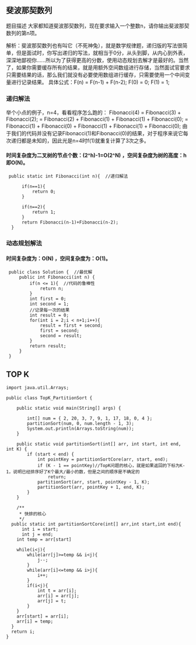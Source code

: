 

## 斐波那契数列

题目描述
大家都知道斐波那契数列，现在要求输入一个整数n，请你输出斐波那契数列的第n项。

解析：斐波那契数列也有叫它（不死神兔），就是数学规律题，递归版的写法很简单，但是面试时，你写出递归的写法，就相当于0分，从头到脚，从内心到外表，深深地鄙视你......所以为了获得更高的分数，使用动态规划去解才是最好的。当然了，如果你需要缓存所有的结果，就是用额外空间数组进行存储，当然面试官要求只需要结果的话，那么我们就没有必要使用数组进行缓存，只需要使用一个中间变量进行记录结果。
具体公式：F(n) = F(n-1) + F(n-2); F(0) = 0; F(1) = 1; 

### 递归解法

举个小点的例子，n=4，看看程序怎么跑的：
Fibonacci(4) = Fibonacci(3) + Fibonacci(2);
                    = Fibonacci(2) + Fibonacci(1) + Fibonacci(1) + Fibonacci(0);
                    = Fibonacci(1) + Fibonacci(0) + Fibonacci(1) + Fibonacci(1) + Fibonacci(0);
由于我们的代码并没有记录Fibonacci(1)和Fibonacci(0)的结果，对于程序来说它每次递归都是未知的，因此光是n=4时f(1)就重复计算了3次之多。
#### 时间复杂度为二叉树的节点个数：(2^h)-1=O(2^N) ，空间复杂度为树的高度：h即O(N)。
```
 public static int Fibonacci(int n){  //递归解法
   
      if(n==1){  
          return 0;  
      }  
   
      if(n==2){  
          return 1;  
      }  
      return Fibonacci(n-1)+Fibonacci(n-2);  
  } 
```

### 动态规划解法
#### 时间复杂度为：O(N) ，空间复杂度为：O(1)。
```
 public class Solution {  //最优解
     public int Fibonacci(int n) {  
         if(n <= 1){  //代码的鲁棒性
             return n;  
         }  
         int first = 0;  
         int second = 1;
         //记录每一次的结果  
         int result = 0;  
         for(int i = 2;i < n+1;i++){  
             result = first + second;    
             first = second;    
             second = result;    
         }  
         return result;  
     }  
 }  
```

## TOP K

```
import java.util.Arrays;

public class TopK_PartitionSort {

    public static void main(String[] args) {

        int[] num = { 2, 20, 3, 7, 9, 1, 17, 18, 0, 4 };
        partitionSort(num, 0, num.length - 1, 3);
        System.out.println(Arrays.toString(num));
    }

    public static void partitionSort(int[] arr, int start, int end, int K) {
        if (start < end) {
            int pointKey = partitionSortCore(arr, start, end);
            if (K - 1 == pointKey)//TopK问题的核心，就是如果返回的下标为K-1，说明已经排序好了K个最大/最小的数，但是之间的顺序是不确定的
                return;
            partitionSort(arr, start, pointKey - 1, K);
            partitionSort(arr, pointKey + 1, end, K);
        }
    }

    /**
     * 快排的核心
     */
  public static int partitionSortCore(int[] arr,int start,int end){
	  int i = start;
	  int j = end;
  	int temp = arr[start]
	
  	while(i<j){
  		while(arr[j]>=temp && i<j){
  			j--;
  		}
	  	while(arr[i]<=temp && i>j){
	  		i++;
  		}
  		if(i<j){
  			int t = arr[i];
		  	arr[i] = arr[j];
  			arr[j] = t;
  		}
  	}
  	arr[start] = arr[i];
  	arr[i] = temp;
  }
  return i;
}
```




